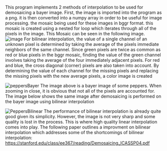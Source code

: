 This program implements 2 methods of interpolation to be used for demosaicing a bayer image. First, the image is imported into the program as a png. it is then converted into a numpy array in order to be useful for image processing. the mosaic being used for these images in bggr format. this mosaic is created using a nested for loop which iterates through all of the pixels in the image. This Mosaic can be seen in the following image.
![image](https://github.com/EricJ48/CompVisionDemosaicing/assets/130092346/57e87974-6513-4897-991f-c5d874d9d981)
For bilinear interpolation, the value of a single channel of an unknown pixel is determined by taking the average of the pixels immediate neighbors of the same channel. Since green pixels are twice as common as red or blue pixels in the bggr mosaic, finding the value of the green channel involves taking the average of the four immediately adjacent pixels. For red and blue, the cross diagonal (corner) pixels are also taken into account. By determining the value of each channel for the missing pixels and replacing the missing pixels with the new average pixels, a color image is created

![peppersBayer](https://github.com/EricJ48/CompVisionDemosaicing/assets/130092346/3c648156-f170-45b9-bd2f-0fb31dc958f1)
The image above is a bayer image of some peppers. When zooming in close, it is obvious that not all of the pixels are accounted for. The image below shows the same image after demosaicing is performed on the bayer image using bilinear interpolation

![PeppersBilinear](https://github.com/EricJ48/CompVisionDemosaicing/assets/130092346/79eccc15-884a-4391-8737-3492938f21ac)
The performance of bilinear interpolation is already quite good given its simplicity. However, the image is not very sharp and some quality is lost in the process. This is where high quality linear interpolation comes into play. The following paper outlines a improvment on bilinear interpolation which addresses some of the shortcomings of bilinear interpolation: https://stanford.edu/class/ee367/reading/Demosaicing_ICASSP04.pdf



